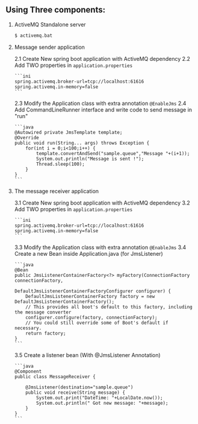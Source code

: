 ## Using Three components:
1. ActiveMQ Standalone server

    ```cmd
    $ activemq.bat
    ```

2.  Message sender application

    2.1 Create New spring boot application with ActiveMQ dependency
    2.2 Add TWO properties in `application.properties`

        ```ini
        spring.activemq.broker-url=tcp://localhost:61616
        spring.activemq.in-memory=false
        ```
    2.3 Modify the Application class with extra annotation `@EnableJms`
    2.4 Add CommandLineRunner interface and write code to send message in "run"

        ```java
        @Autowired private JmsTemplate template;
        @Override
        public void run(String... args) throws Exception {
            for(int i = 0;i<100;i++) {
                template.convertAndSend("sample.queue","Message "+(i+1));
                System.out.println("Message is sent !");
                Thread.sleep(100);
            }
        }
        ```
3.  The message receiver application

    3.1 Create New spring boot application with ActiveMQ dependency
    3.2 Add TWO properties in `application.properties`

        ```ini
        spring.activemq.broker-url=tcp://localhost:61616
        spring.activemq.in-memory=false
        ```
    3.3 Modify the Application class with extra annotation `@EnableJms`
    3.4 Create a new Bean inside Application.java (for JmsListener)

        ```java
        @Bean
        public JmsListenerContainerFactory<?> myFactory(ConnectionFactory connectionFactory,
                                                        DefaultJmsListenerContainerFactoryConfigurer configurer) {
            DefaultJmsListenerContainerFactory factory = new DefaultJmsListenerContainerFactory();
            // This provides all boot's default to this factory, including the message converter
            configurer.configure(factory, connectionFactory);
            // You could still override some of Boot's default if necessary.
            return factory;
        }
        ```
    
    3.5 Create a listener bean (With @JmsListener Annotation)

        ```java
        @Component
        public class MessageReceiver {

            @JmsListener(destination="sample.queue")
            public void receive(String message) {
                System.out.print("DateTime: "+LocalDate.now());
                System.out.println(" Got new message: "+message);
            }
        }
        ```